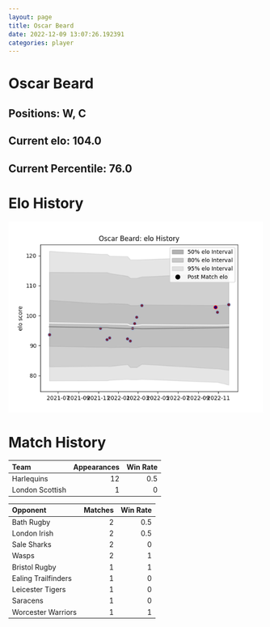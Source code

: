 ```yaml
---  
layout: page  
title: Oscar Beard  
date: 2022-12-09 13:07:26.192391  
categories: player  
---
```

# Oscar Beard

## Positions: W, C

## Current elo: 104.0

## Current Percentile: 76.0

# Elo History


![elo history](history_OscarBeard.png)
# Match History


| Team            |   Appearances |   Win Rate |
|:----------------|--------------:|-----------:|
| Harlequins      |            12 |        0.5 |
| London Scottish |             1 |        0   |

| Opponent            |   Matches |   Win Rate |
|:--------------------|----------:|-----------:|
| Bath Rugby          |         2 |        0.5 |
| London Irish        |         2 |        0.5 |
| Sale Sharks         |         2 |        0   |
| Wasps               |         2 |        1   |
| Bristol Rugby       |         1 |        1   |
| Ealing Trailfinders |         1 |        0   |
| Leicester Tigers    |         1 |        0   |
| Saracens            |         1 |        0   |
| Worcester Warriors  |         1 |        1   |